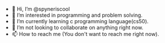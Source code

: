 - 👋 Hi, I’m @spyneriscool
- 👀 I’m interested in programming and problem solving.
- 🌱 I’m currently learning c programming language(cs50).
- 💞️ I’m not looking to collaborate on anything right now.
- 📫 How to reach me (You don't want to reach me right now).

<!---
spyneriscool/spyneriscool is a ✨ special ✨ repository because its `README.md` (this file) appears on your GitHub profile.
You can click the Preview link to take a look at your changes.
--->
